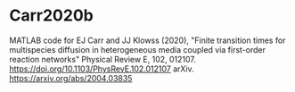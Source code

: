 # Carr2020b

MATLAB code for EJ Carr and JJ Klowss (2020), "Finite transition times for multispecies diffusion in heterogeneous media
coupled via first-order reaction networks" Physical Review E, 102, 012107. 
https://doi.org/10.1103/PhysRevE.102.012107
arXiv. https://arxiv.org/abs/2004.03835
